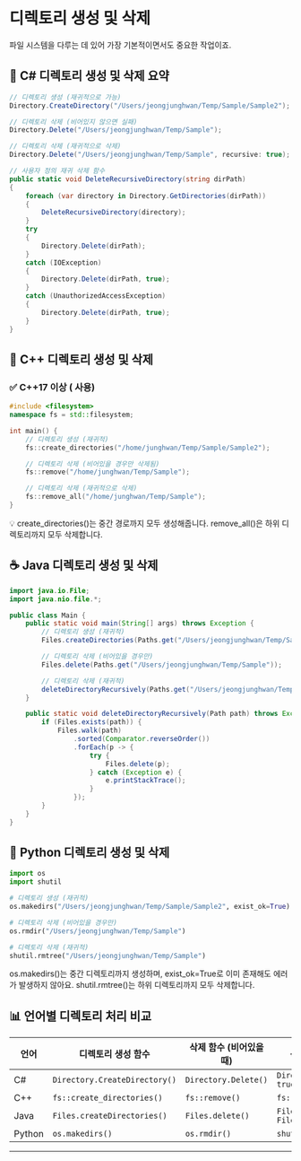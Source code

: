# 디렉토리 생성 및 삭제
파일 시스템을 다루는 데 있어 가장 기본적이면서도 중요한 작업이죠.

## 📁 C# 디렉토리 생성 및 삭제 요약
```csharp
// 디렉토리 생성 (재귀적으로 가능)
Directory.CreateDirectory("/Users/jeongjunghwan/Temp/Sample/Sample2");

// 디렉토리 삭제 (비어있지 않으면 실패)
Directory.Delete("/Users/jeongjunghwan/Temp/Sample");

// 디렉토리 삭제 (재귀적으로 삭제)
Directory.Delete("/Users/jeongjunghwan/Temp/Sample", recursive: true);

// 사용자 정의 재귀 삭제 함수
public static void DeleteRecursiveDirectory(string dirPath)
{
    foreach (var directory in Directory.GetDirectories(dirPath))
    {
        DeleteRecursiveDirectory(directory);
    }
    try
    {
        Directory.Delete(dirPath);
    }
    catch (IOException)
    {
        Directory.Delete(dirPath, true);
    }
    catch (UnauthorizedAccessException)
    {
        Directory.Delete(dirPath, true);
    }
}
```


## 🧊 C++ 디렉토리 생성 및 삭제
### ✅ C++17 이상 (<filesystem> 사용)
```cpp
#include <filesystem>
namespace fs = std::filesystem;

int main() {
    // 디렉토리 생성 (재귀적)
    fs::create_directories("/home/junghwan/Temp/Sample/Sample2");

    // 디렉토리 삭제 (비어있을 경우만 삭제됨)
    fs::remove("/home/junghwan/Temp/Sample");

    // 디렉토리 삭제 (재귀적으로 삭제)
    fs::remove_all("/home/junghwan/Temp/Sample");
}
```

💡 create_directories()는 중간 경로까지 모두 생성해줍니다. remove_all()은 하위 디렉토리까지 모두 삭제합니다.


## ☕ Java 디렉토리 생성 및 삭제
```java
import java.io.File;
import java.nio.file.*;

public class Main {
    public static void main(String[] args) throws Exception {
        // 디렉토리 생성 (재귀적)
        Files.createDirectories(Paths.get("/Users/jeongjunghwan/Temp/Sample/Sample2"));

        // 디렉토리 삭제 (비어있을 경우만)
        Files.delete(Paths.get("/Users/jeongjunghwan/Temp/Sample"));

        // 디렉토리 삭제 (재귀적)
        deleteDirectoryRecursively(Paths.get("/Users/jeongjunghwan/Temp/Sample"));
    }

    public static void deleteDirectoryRecursively(Path path) throws Exception {
        if (Files.exists(path)) {
            Files.walk(path)
                .sorted(Comparator.reverseOrder())
                .forEach(p -> {
                    try {
                        Files.delete(p);
                    } catch (Exception e) {
                        e.printStackTrace();
                    }
                });
        }
    }
}
```


## 🐍 Python 디렉토리 생성 및 삭제
```python
import os
import shutil

# 디렉토리 생성 (재귀적)
os.makedirs("/Users/jeongjunghwan/Temp/Sample/Sample2", exist_ok=True)

# 디렉토리 삭제 (비어있을 경우만)
os.rmdir("/Users/jeongjunghwan/Temp/Sample")

# 디렉토리 삭제 (재귀적)
shutil.rmtree("/Users/jeongjunghwan/Temp/Sample")
```

os.makedirs()는 중간 디렉토리까지 생성하며, exist_ok=True로 이미 존재해도 에러가 발생하지 않아요. shutil.rmtree()는 하위 디렉토리까지 모두 삭제합니다.


## 📊 언어별 디렉토리 처리 비교

| 언어     | 디렉토리 생성 함수               | 삭제 함수 (비어있을 때)       | 삭제 함수 (재귀적)                  |
|----------|----------------------------------|-------------------------------|-------------------------------------|
| C#       | `Directory.CreateDirectory()`    | `Directory.Delete()`          | `Directory.Delete(..., true)`      |
| C++      | `fs::create_directories()`       | `fs::remove()`                | `fs::remove_all()`                 |
| Java     | `Files.createDirectories()`      | `Files.delete()`              | `Files.walk() + Files.delete()`    |
| Python   | `os.makedirs()`                  | `os.rmdir()`                  | `shutil.rmtree()`                  |

---


